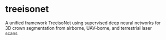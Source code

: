 # treeisonet
A unified framework TreeisoNet using supervised deep neural networks for 3D crown segmentation from airborne, UAV-borne, and terrestrial laser scans
